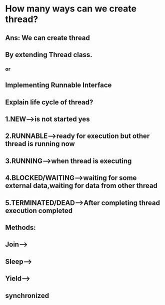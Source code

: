 # How many ways can we create thread?
## Ans: We can create thread 
## By extending Thread class.
### or
## Implementing Runnable Interface
## Explain life cycle of thread?
## 	1.NEW-->is not started yes
##	2.RUNNABLE-->ready for execution but other thread is running now
##	3.RUNNING-->when thread is executing
##	4.BLOCKED/WAITING-->waiting for some external data,waiting for data from other thread
##	5.TERMINATED/DEAD-->After completing thread execution completed
## Methods:
## Join-->
## Sleep-->
## Yield-->
## synchronized